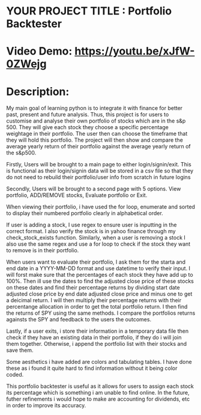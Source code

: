 # YOUR PROJECT TITLE : Portfolio Backtester
# Video Demo: https://youtu.be/xJfW-0ZWejg
# Description:
My main goal of learning python is to integrate it with finance for better past, present and future analysis. Thus, this project is for users to customise and analyse their own portfolio of stocks which are in the s&p 500. They will give each stock they choose a specific percentage weightage in their portfolio. The user then can choose the timeframe that they will hold this portfolio. The project will then show and compare the average yearly return of their portfolio against the average yearly return of the s&p500.

Firstly, Users will be brought to a main page to either login/signin/exit.
This is functional as their login/signin data will be stored in a csv file so that they do not need to rebuild their portfolio/user info from scratch in future logins

Secondly, Users will be brought to a second page with 5 options. View portfolio, ADD/REMOVE stocks, Evaluate portfolio or Exit.

When viewing their portfolio, i have used the for loop, enumerate and sorted to display their numbered portfolio clearly in alphabetical order.

If user is adding a stock, I use regex to ensure user is inputting in the correct format. I also verify the stock is in yahoo finance through my check_stock_exists function. Similarly, when a user is removing a stock I also use the same regex and use a for loop to check if the stock they want to remove is in their portfolio.

When users want to evaluate their portfolio, I ask them for the starta and end date in a YYYY-MM-DD format and use datetime to verify their input. I will forst make sure that the percentages of each stock they have add up to 100%. Then ill use the dates to find the adjusted close price of these stocks on these dates and find their percentage returns by dividing start date adjusted close price by end date adjusted close price and minus one to get a deicimal return. I will then multiply their percentage returns with their percentange allocation in order to get the total portfolio return. I then find the returns of SPY using the same methods. I compare the portfolios returns againsts the SPY and feedback to the users the outcomes.

Lastly, if a user exits, i store their information in a temporary data file then check if they have an existing data in their portfolio, if they do i will join them together. Otherwise, i append the portfolio list with their stocks and save them.

Some aesthetics i have added are colors and tabulating tables. I have done these as i found it quite hard to find information without it being color coded.

This portfolio backtester is useful as it allows for users to assign each stock its percentage which is something i am unable to find online. In the future, futher refinements i would hope to make are accounting for dividends, etc in order to improve its accuracy.
